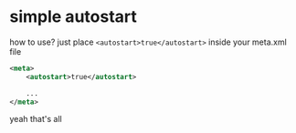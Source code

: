 # simple autostart

how to use?
just place `<autostart>true</autostart>` inside your meta.xml file 

```xml
<meta>
	<autostart>true</autostart>

	...
</meta>
```

yeah that's all

